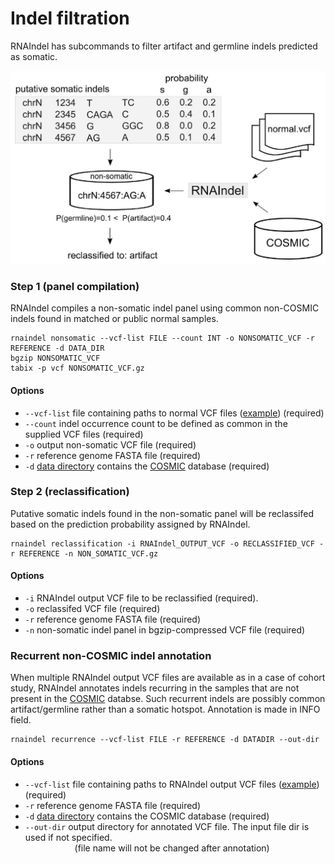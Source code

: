 # Indel filtration 

RNAIndel has subcommands to filter artifact and germline indels predicted as somatic.

![Alt text](reclassification.JPG)


### Step 1 (panel compilation)
RNAIndel compiles a non-somatic indel panel using common non-COSMIC indels found in matched or public normal samples.
```
rnaindel nonsomatic --vcf-list FILE --count INT -o NONSOMATIC_VCF -r REFERENCE -d DATA_DIR
bgzip NONSOMATIC_VCF
tabix -p vcf NONSOMATIC_VCF.gz
```

#### Options
* ```--vcf-list``` file containing paths to normal VCF files ([example](../../sample_data/inputs/normals.txt)) (required)
* ```--count``` indel occurrence count to be defined as common in the supplied VCF files (required)
* ```-o``` output non-somatic VCF file (required)
* ```-r``` reference genome FASTA file (required)
* ```-d``` [data directory](../../README.md/#setup) contains the [COSMIC](https://cancer.sanger.ac.uk/cosmic) database (required)

 
### Step 2 (reclassification) 
Putative somatic indels found in the non-somatic panel will be reclassifed based on the prediction probability assigned by RNAIndel.

```
rnaindel reclassification -i RNAIndel_OUTPUT_VCF -o RECLASSIFIED_VCF -r REFERENCE -n NON_SOMATIC_VCF.gz 
```

#### Options
* ```-i``` RNAIndel output VCF file to be reclassified (required).
* ```-o``` reclassifed VCF file (required)
* ```-r``` reference genome FASTA file (required)
* ```-n``` non-somatic indel panel in bgzip-compressed VCF file (required)


### Recurrent non-COSMIC indel annotation
When multiple RNAIndel output VCF files are available as in a case of cohort study, 
RNAIndel annotates indels recurring in the samples that are not present in the 
[COSMIC](https://cancer.sanger.ac.uk/cosmic) databse. Such recurrent indels are possibly common artifact/germline rather 
than a somatic hotspot. Annotation is made in INFO field. 

```
rnaindel recurrence --vcf-list FILE -r REFERENCE -d DATADIR --out-dir
```

#### Options
* ```--vcf-list``` file containing paths to RNAIndel output VCF files ([example](../../sample_data/inputs/rnaindel_vcfs.txt)) (required)
* ```-r``` reference genome FASTA file (required)
* ```-d``` [data directory](../../README.md/#setup) contains the COSMIC database (required)
* ```--out-dir``` output directory for annotated VCF file. The input file dir is used if not specified. <br>
&nbsp;   &nbsp;   &nbsp;   &nbsp;  &nbsp;  &nbsp;  &nbsp;  &nbsp;  &nbsp;  &nbsp; (file name will not be changed after annotation)
